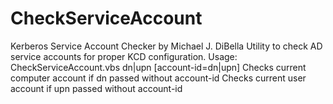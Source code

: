 # CheckServiceAccount
Kerberos Service Account Checker
by Michael J. DiBella
Utility to check AD service accounts for proper KCD configuration.
Usage: CheckServiceAccount.vbs dn|upn [account-id=dn|upn]
Checks current computer account if dn passed without account-id
Checks current user account if upn passed without account-id
